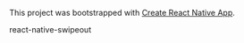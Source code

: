 This project was bootstrapped with [Create React Native App](https://github.com/react-community/create-react-native-app).

react-native-swipeout

